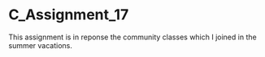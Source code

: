 # C_Assignment_17
This assignment is in reponse the community classes which I joined in the summer vacations.
